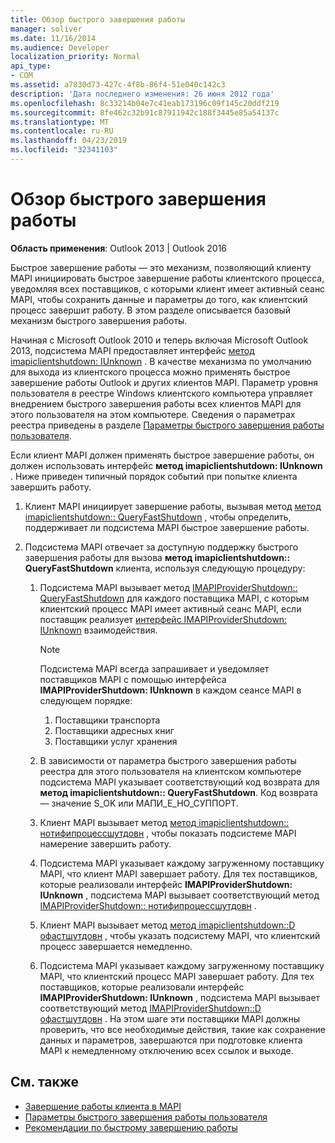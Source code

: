 ```yaml
---
title: Обзор быстрого завершения работы
manager: soliver
ms.date: 11/16/2014
ms.audience: Developer
localization_priority: Normal
api_type:
- COM
ms.assetid: a7830d73-427c-4f8b-86f4-51e040c142c3
description: 'Дата последнего изменения: 26 июня 2012 года'
ms.openlocfilehash: 8c33214b04e7c41eab173196c09f145c20ddf219
ms.sourcegitcommit: 8fe462c32b91c87911942c188f3445e85a54137c
ms.translationtype: MT
ms.contentlocale: ru-RU
ms.lasthandoff: 04/23/2019
ms.locfileid: "32341103"
---
```

# <a name="fast-shutdown-overview"></a>Обзор быстрого завершения работы

**Область применения**: Outlook 2013 | Outlook 2016 
  
Быстрое завершение работы — это механизм, позволяющий клиенту MAPI инициировать быстрое завершение работы клиентского процесса, уведомляя всех поставщиков, с которыми клиент имеет активный сеанс MAPI, чтобы сохранить данные и параметры до того, как клиентский процесс завершит работу. В этом разделе описывается базовый механизм быстрого завершения работы. 

Начиная с Microsoft Outlook 2010 и теперь включая Microsoft Outlook 2013, подсистема MAPI предоставляет интерфейс [метод imapiclientshutdown: IUnknown](imapiclientshutdowniunknown.md) . В качестве механизма по умолчанию для выхода из клиентского процесса можно применять быстрое завершение работы Outlook и других клиентов MAPI. Параметр уровня пользователя в реестре Windows клиентского компьютера управляет внедрением быстрого завершения работы всех клиентов MAPI для этого пользователя на этом компьютере. Сведения о параметрах реестра приведены в разделе [Параметры быстрого завершения работы пользователя](fast-shutdown-user-options.md).
  
Если клиент MAPI должен применять быстрое завершение работы, он должен использовать интерфейс **метод imapiclientshutdown: IUnknown** . Ниже приведен типичный порядок событий при попытке клиента завершить работу. 
  
1. Клиент MAPI инициирует завершение работы, вызывая метод [метод imapiclientshutdown:: QueryFastShutdown](imapiclientshutdown-queryfastshutdown.md) , чтобы определить, поддерживает ли подсистема MAPI быстрое завершение работы. 
    
2. Подсистема MAPI отвечает за доступную поддержку быстрого завершения работы для вызова **метод imapiclientshutdown:: QueryFastShutdown** клиента, используя следующую процедуру: 
    
    1. Подсистема MAPI вызывает метод [IMAPIProviderShutdown:: QueryFastShutdown](imapiprovidershutdown-queryfastshutdown.md) для каждого поставщика MAPI, с которым клиентский процесс MAPI имеет активный сеанс MAPI, если поставщик реализует [интерфейс IMAPIProviderShutdown: IUnknown](imapiprovidershutdowniunknown.md) взаимодействия. 
        
       > [!NOTE]
       >  Подсистема MAPI всегда запрашивает и уведомляет поставщиков MAPI с помощью интерфейса **IMAPIProviderShutdown: IUnknown** в каждом сеансе MAPI в следующем порядке:
       > 1. Поставщики транспорта
       > 2. Поставщики адресных книг
       > 3. Поставщики услуг хранения 
    
    2. В зависимости от параметра быстрого завершения работы реестра для этого пользователя на клиентском компьютере подсистема MAPI указывает соответствующий код возврата для **метод imapiclientshutdown:: QueryFastShutdown**. Код возврата — значение S_OK или МАПИ_Е_НО_СУППОРТ.
        
    3. Клиент MAPI вызывает метод [метод imapiclientshutdown:: нотифипроцессшутдовн](imapiclientshutdown-notifyprocessshutdown.md) , чтобы показать подсистеме MAPI намерение завершить работу. 
        
    4. Подсистема MAPI указывает каждому загруженному поставщику MAPI, что клиент MAPI завершает работу. Для тех поставщиков, которые реализовали интерфейс **IMAPIProviderShutdown: IUnknown** , подсистема MAPI вызывает соответствующий метод [IMAPIProviderShutdown:: нотифипроцессшутдовн](imapiprovidershutdown-notifyprocessshutdown.md) . 
        
    5. Клиент MAPI вызывает метод [метод imapiclientshutdown::D офастшутдовн](imapiclientshutdown-dofastshutdown.md) , чтобы указать подсистему MAPI, что клиентский процесс завершается немедленно. 
        
    6. Подсистема MAPI указывает каждому загруженному поставщику MAPI, что клиентский процесс MAPI завершает работу. Для тех поставщиков, которые реализовали интерфейс **IMAPIProviderShutdown: IUnknown** , подсистема MAPI вызывает соответствующий метод [IMAPIProviderShutdown::D офастшутдовн](imapiprovidershutdown-dofastshutdown.md) . На этом шаге эти поставщики MAPI должны проверить, что все необходимые действия, такие как сохранение данных и параметров, завершаются при подготовке клиента MAPI к немедленному отключению всех ссылок и выходе. 
    
## <a name="see-also"></a>См. также

- [Завершение работы клиента в MAPI](client-shutdown-in-mapi.md)
- [Параметры быстрого завершения работы пользователя](fast-shutdown-user-options.md)
- [Рекомендации по быстрому завершению работы](best-practices-for-fast-shutdown.md)

